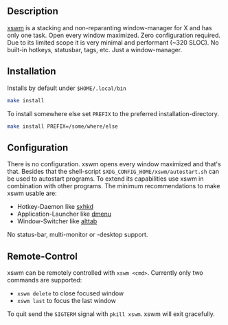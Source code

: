 ## Description

[xswm](https://github.com/astier/xswm) is a stacking and non-reparanting
window-manager for X and has only one task. Open every window maximized. Zero
configuration required. Due to its limited scope it is very minimal and
performant (\~320 SLOC). No built-in hotkeys, statusbar, tags, etc. Just a
window-manager.

## Installation

Installs by default under `$HOME/.local/bin`

```sh
make install
```

To install somewhere else set `PREFIX` to the preferred installation-directory.

```sh
make install PREFIX=/some/where/else
```

## Configuration

There is no configuration. xswm opens every window maximized and that's that.
Besides that the shell-script `$XDG_CONFIG_HOME/xswm/autostart.sh` can be used
to autostart programs. To extend its capabilities use xswm in combination with
other programs. The minimum recommendations to make xswm usable are:

- Hotkey-Daemon like [sxhkd](https://github.com/baskerville/sxhkd)
- Application-Launcher like [dmenu](https://tools.suckless.org/dmenu/)
- Window-Switcher like [alttab](https://github.com/sagb/alttab/)

No status-bar, multi-monitor or -desktop support.

## Remote-Control

xswm can be remotely controlled with `xswm <cmd>`.
Currently only two commands are supported:

- `xswm delete` to close focused window
- `xswm last`   to focus the last window

To quit send the `SIGTERM` signal with `pkill xswm`. xswm will exit gracefully.
